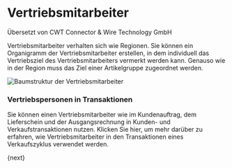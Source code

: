 # Vertriebsmitarbeiter

<span class="text-muted contributed-by">Übersetzt von CWT Connector & Wire Technology GmbH</span> 

Vertriebsmitarbeiter verhalten sich wie Regionen. Sie können ein Organigramm der Vertriebsmitarbeiter erstellen, in dem individuell das Vertriebsziel des Vertriebsmitarbeiters vermerkt werden kann. Genauso wie in der Region muss das Ziel einer Artikelgruppe zugeordnet werden.

<img class="screenshot" alt="Baumstruktur der Vertriebsmitarbeiter" src="{{docs_base_url}}/assets/img/crm/sales-person-tree.png">

### Vertriebspersonen in Transaktionen

Sie können einen Vertriebsmitarbeiter wie im Kundenauftrag, dem Lieferschein und der Ausgangsrechnung in Kunden- und Verkaufstransaktionen nutzen. Klicken Sie hier, um mehr darüber zu erfahren, wie Vertriebsmitarbeiter in den Transaktionen eines Verkaufszyklus verwendet werden.

{next}

